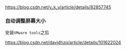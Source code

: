



https://blog.csdn.net/y_k_y/article/details/82857745





### 自动调整屏幕大小

安装`VMware tools`之后

https://blog.csdn.net/davidhzq/article/details/101622024